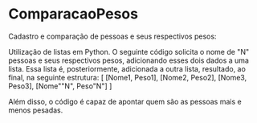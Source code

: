 # ComparacaoPesos
 Cadastro e comparação de pessoas e seus respectivos pesos:

Utilização de listas em Python. O seguinte código solicita o nome de "N" pessoas e seus respectivos pesos, adicionando esses dois dados a uma lista. Essa lista é, posteriormente, adicionada a outra lista, resultado, ao final, na seguinte estrutura: 
 [ [Nome1, Peso1], [Nome2, Peso2], [Nome3, Peso3], [Nome""N", Peso"N"] ]

Além disso, o código é capaz de apontar quem são as pessoas mais e menos pesadas.
